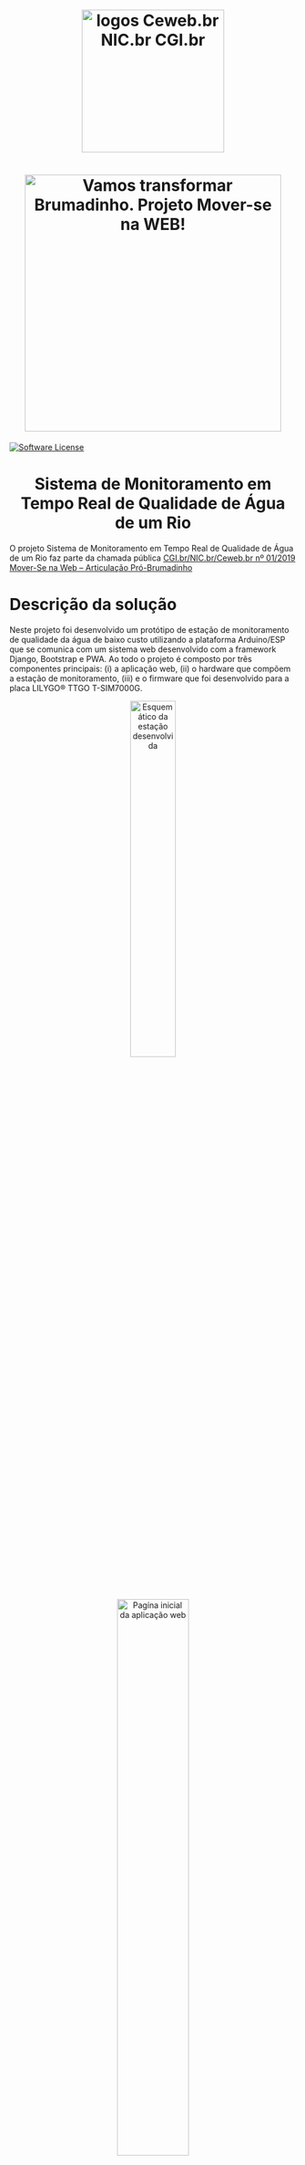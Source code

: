 
<h1 align="center"><img src="https://user-images.githubusercontent.com/16292535/150152830-a0077ec7-d677-4e19-b282-04401bb5a060.png" alt="logos Ceweb.br NIC.br CGI.br " width="250" height="auto"></h1>

<h1 align="center">
    <img src="https://ceweb.br/media/imgs/Moverse_na_Web_banner-site.jpg" alt="Vamos transformar Brumadinho. Projeto Mover-se na WEB!" width="450" height="auto">
</h1>

[![Software License](https://img.shields.io/badge/license-MIT-lightgrey.svg)](https://github.com/mas-cli/mas/blob/main/LICENSE)

<h1 align="center"> Sistema de Monitoramento em Tempo Real de Qualidade de Água de um Rio </h1>

O projeto Sistema de Monitoramento em Tempo Real de Qualidade de Água de um Rio faz parte da chamada pública [CGI.br/NIC.br/Ceweb.br nº 01/2019
Mover-Se na Web – Articulação Pró-Brumadinho](https://ceweb.br/projetos/chamada.html)

#  Descrição da solução

Neste projeto foi desenvolvido um protótipo de estação de monitoramento de qualidade da água de baixo custo utilizando a plataforma Arduino/ESP que se comunica com um sistema web desenvolvido com a framework Django, Bootstrap e PWA. Ao todo o projeto é composto por três componentes principais: (i) a aplicação web, (ii) o hardware que compõem a estação de monitoramento, (iii) e o firmware que foi desenvolvido para a placa LILYGO® TTGO T-SIM7000G. 

<p align="center">
    <img src="hardware/img/schematic.png" width="40%" height="40%" alt="Esquemático da estação desenvolvida">
</p>

<p align="center">
    <img src="https://user-images.githubusercontent.com/276077/187819655-9bb7e3c5-82b3-4395-a704-14c8f66d7c8b.png" width="50%" height="50%" alt="Pagína inicial da aplicação web">
</p>

## Funcionalidades ativas

- [x] Criação de Usuário
- [x] Cadastro de Estação
- [x] Cadastro de Nascente
- [x] Cadastro de Alerta
- [x] Visualização de Perfil
- [x] Cadastro Manual de Dados
- [x] API para Recebimento de Dados
- [x] Visualização de Dados Históricos 
- [x] Carregamento Solar*
- [x] Desligamento Programado para Economia de Energia (_Deep Sleep_)*
- [x] Envio de Dados via WiFI*

\* Estação de Monitoramento (Hardware / Firmware).

## Papéis e suas descrições

-  Visitante: Qualquer pessoa que acesse ao sistema web sem possuir um usuário cadastrado no sistema.
-  Usuário Comum: Qualquer pessoa que tenha um usuário cadastrado no sistema. O usuário pode cadastrar dados em estações já criadas pelo administrador.
-  Administrador: Qualquer pessoa que tenha um usuário cadastrado no sistema com a permissão de administrador. Essa permissão o habilita a acessar o painel de administração. O administrador será notificado quando um usuário solicitar o cadastro no sistema. 

#  Instalação

## Tecnologias utilizadas

- [Django](https://www.djangoproject.com/)
- Progressive Web App (PWA)
- [Bootstrap](https://getbootstrap.com/)
- Placa ESP32 ([LILYGO® TTGO T-SIM7000G](https://pt.aliexpress.com/item/4000542688096.html))

## Executando a Aplicação Web

### Pré-requisitos

- [Git](https://git-scm.com)
- [Python](https://nodejs.org/en/). 
- [Redis](https://redis.io/) \* 

\* Funcionalidade de Alerta


### 1. No Terminal

```bash
# Clone este repositório
$ git clone https://github.com/cewebbr/mover-se_monitoramento-qualidade-agua

# Acesse a pasta do projeto no terminal
$ cd mover-se_monitoramento-qualidade-agua/web

# Instale as dependências
$ pip install -r requirements.txt

```
###  2. Configuração das Variáveis de Ambiente

Na pasta `web/bws/bws` há o arquivo `.env` padrão que será utilizado na execução do projeto. Há também o arquvo `.env-prod` com um exemplo
de configuração utilizando o banco de dados PostgreSQL. 

O `.env` padrão não possui configuração de servidor SMTP e o banco utilizado é o Sqlite3. O envio de e-mail faz parte de algumas funcionalidades (aleta, troca de senha...), mas não impede da aplicação funcionar. 

###  3. Criação do Banco de Dados e Administrador

```bash
# Execute o comando para criar a base de dados
$ python manage.py migrate --run-syncdb

# Criação um administrador do sistema
$ python manage.py createsuperuser
```

###  4. Executando a Aplicação
```bash
# Execute a aplicação com o sevidor de desenvolvimento
$ python manage.py runserver
```
O servidor inciará na porta 8000. Acesse < http://localhost:8000 > para visualizar a aplicação funcionando.

### 5. Funcionalidade de Alerta
A fucionalidade de alerta usa a framework [Celery](https://docs.celeryq.dev/en/stable/) que permite a execução de tarefas assíncronas. Para que essa funcionalidade seja ativada é importante que exista uma banco de dados Redis executando e com suas informações configuradas no arquivo `.env`. 

Antes de iniciar a rotina que irá ficar checando os dados enviados para o sistema, se faz necessário criar no banco de dados a entrada da tarefa assíncrona. Essa configuração deve ser feita apenas uma fez. 
Acesse o painel de administração e clique em 'Periodic Task'. Adicione uma nova tarefa com as seguintes informações: 

```
Name: <Coloque o nome que desejar>
Task (registered): asynctask.tasks.cron_read_alerts
Interval Schedule: 1 hours
```

<p align="center">
    <img src="https://user-images.githubusercontent.com/276077/188041394-bb663fea-b0ed-4588-b048-db6008d49b17.png" width="70%" height="70%" alt="Criação da Tarefa Agendada">
  
</p>

Em seguida, clique no botão "Save".  


Para executar o servidor do Celery, acesse a pasta principal (`web/bws`) e digite o comando abaixo:

```
celery -A bws worker --beat --scheduler django --loglevel DEBUG 
```
</br>

## Executando o Projeto de Hardware

### Pré-requisitos
- [Arduino IDE](https://www.arduino.cc/)
- [LILYGO® TTGO T-SIM7000G](https://pt.aliexpress.com/item/4000542688096.html)
- [Mini Painel Solar](https://pt.aliexpress.com/item/4001189122748.html)
- [Sensor PH](https://pt.aliexpress.com/item/32957428276.html)
- [Sensor Temperatura](https://pt.aliexpress.com/item/1005004412646322.html)
- [Caixa de Proteção IP68](https://pt.aliexpress.com/item/4000019605315.html)
- Jumpers

### Configuração

O projeto de hardware requer a utilização dos componentes eletrônicos descritos [anteriormente](#pr%C3%A9-requisitos-1). Em posse deles, o usuário deve montar a estação de monitoramento seguindo o esquemático disponível ([aqui](hardware/img/schematic.png)). Após o hardware montado, o Arduino IDE deve ser configurado seguindo o passo a passo descrito em [ArduinoIDE.md](hardware/ArduinoIDE.md).


# Solução de problemas

Caso seja encotrado algum problema na reprodução dos passos anteriores ou na execução do projeto, entre em contato com [Rodrigo Lira](https://github.com/rodrigoclira) através do contato disponível na seção "Equipe responsável pelo projeto".


<br/>

### Equipe responsável pelo projeto 

- [Gabriel Lima](https://github.com/Gabs19)           - IFPE Campus Paulista - Pessoa desenvolvedora - gagl@discente.ifpe.edu.br
- [Gaston Gouveia](https://github.com/Gastongouveia)  - IFPE Campus Paulista - Pessoa desenvolvedora - glgs@discente.ifpe.edu.br
- [Rodrigo Lira](https://github.com/rodrigoclira)     - IFPE Campus Paulista - Coordenador - rodrigo.lira@paulista.ifpe.edu.br

</br>


# Sobre o [Ceweb.br](https://ceweb.br/sobre-o-ceweb-br/), [NIC.br](https://www.nic.br/sobre/) e [CGI.br](https://cgi.br/sobre/)

### Ceweb.br - Centro de Estudos sobre Tecnologias Web
O Centro de Estudos sobre Tecnologias Web (Ceweb.br) foi criado como um departamento do Núcleo de Informação e Coordenação do Ponto BR (NIC.br) para viabilizar a participação da comunidade brasileira no desenvolvimento global da Web e subsidiar a formulação de políticas públicas. O Ceweb.br nasce inspirado pelos princípios e projetos já desenvolvidos pelo Escritório Brasileiro do W3C (World Wide Web Consortium), hospedado e apoiado pelo NIC.br no Brasil desde 2008, com a missão de promover atividades que estimulem o uso de tecnologias abertas e padronizadas na Web.


### NIC.br - Núcleo de Informação e Comunicação do Ponto BR
O Núcleo de Informação e Coordenação do Ponto BR - NIC.br foi criado para implementar as decisões e os projetos do Comitê Gestor da Internet no Brasil - CGI.br, que é o responsável por coordenar e integrar as iniciativas e serviços da Internet no País.


### CGI.br - Comitê Gestor da Internet no Brasil
O Comitê Gestor da Internet no Brasil tem a atribuição de estabelecer diretrizes estratégicas relacionadas ao uso e desenvolvimento da Internet no Brasil e diretrizes para a execução do registro de Nomes de Domínio, alocação de Endereço IP (Internet Protocol) e administração pertinente ao Domínio de Primeiro Nível ".br". Também promove estudos e recomenda procedimentos para a segurança da Internet e propõe programas de pesquisa e desenvolvimento que permitam a manutenção do nível de qualidade técnica e inovação no uso da Internet

### Equipe Ceweb.br

<ul>
    <li>Amanda Marques</li> 
    <li>Ana Eliza</li>
    <li>Beatriz Rocha</li>
    <li>Caroline Burle</li>
    <li>Diego Cerqueira</li>
    <li>Diogo Cortiz</li>
    <li>Juliana Ribeiro</li>
    <li>Reinaldo Ferraz</li>
    <li>Selma de Morais</li>
    <li>Vagner Diniz</li>
</ul>
